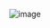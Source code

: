 ![image](https://github.com/CarlSaganPhD/3D-lattice-viz/assets/81494065/017b0875-ea21-42d7-a48a-4cdd57dfd394)
